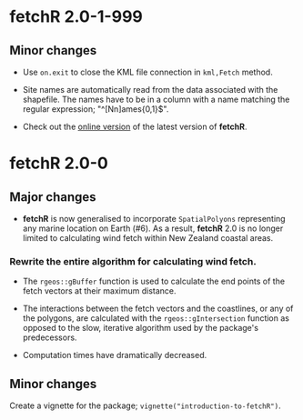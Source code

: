 # fetchR 2.0-1-999

## Minor changes

* Use `on.exit` to close the KML file connection in `kml,Fetch` method.

* Site names are automatically read from the data associated with the shapefile.
  The names have to be in a column with a name matching the regular expression;
  "^[Nn]ames{0,1}$".
  
* Check out the 
  [online version](https://blasee.shinyapps.io/fetchR_shiny/) of the latest 
  version of **fetchR**.

# fetchR 2.0-0

## Major changes

* **fetchR** is now generalised to incorporate `SpatialPolyons` representing any
marine location on Earth (#6). As a result, **fetchR** 2.0 is no longer limited 
to calculating wind fetch within New Zealand coastal areas.

### Rewrite the entire algorithm for calculating wind fetch. 

* The `rgeos::gBuffer` function is used to calculate the end points of the fetch 
vectors at their maximum distance.

* The interactions between the fetch vectors and the coastlines, or any of the 
polygons, are calculated with the `rgeos::gIntersection` function as opposed to
the slow, iterative algorithm used by the package's predecessors.

* Computation times have dramatically decreased.

## Minor changes

 Create a vignette for the package; `vignette("introduction-to-fetchR")`.
